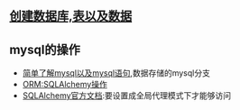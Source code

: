 ## [创建数据库,表以及数据](./create_ev/README.md)

## mysql的操作
- [简单了解mysql以及mysql语句](http://www.xmind.net/m/pUgN),数据存储的mysql分支
- [ORM:SQLAlchemy操作](./learn_sqlalchemy/operate.py)
- [SQLAlchemy官方文档](http://docs.sqlalchemy.org/en/latest):要设置成全局代理模式下才能够访问
